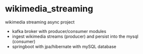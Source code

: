 # wikimedia_streaming
wikimedia streaming async project
- kafka broker with producer/consumer modules
- ingest wikimedia streams (producer) and persist into the mysql (consumer)
- springboot with jpa/hibernate with mySQL database
